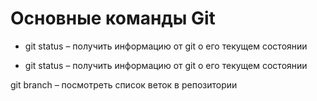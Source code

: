  # Основные команды Git

 * git status – получить информацию от git о его текущем состоянии
 
 * git status – получить информацию от git о его текущем состоянии

 git branch – посмотреть список веток в репозитории

